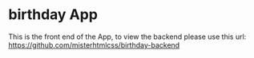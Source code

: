 # birthday App

This is the front end of the App, to view the backend please use this url: https://github.com/misterhtmlcss/birthday-backend